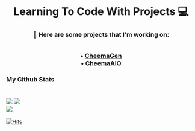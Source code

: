 <h1 align="center"> Learning To Code With Projects 💻 </h1>


<h3 align="center"> 
  🤖 Here are some projects that I'm working on:
  
  <br> • <a href="https://twitter.com/CheemaGen">CheemaGen</a> <br>
  • <a href="https://twitter.com/CheemaAIO">CheemaAIO</a>
</h3>
 
<h3 align="left">
  My Github Stats
  <br><br>
   <br> <img  src = "https://github-readme-stats.vercel.app/api?username=smartahsan&show_icons=true&theme=react&count_private=true&hide=issues"> 
        <img src = "https://github-readme-stats.vercel.app/api/top-langs/?username=smartahsan&layout=compact&theme=react"><br>
        <img  src="https://github-readme-streak-stats.herokuapp.com/?user=smartahsan&show_icons=true&locale=en&layout=compact&theme=react&line_height=0">

</h3>

<!-- 
![smartahsan's github stats](https://github-readme-stats.vercel.app/api?username=smartahsan&show_icons=true&theme=react&count_private=true&hide=issues)
![Top Langs](https://github-readme-stats.vercel.app/api/top-langs/?username=smartahsan&layout=compact&theme=react) -->

[![Hits](https://hits.seeyoufarm.com/api/count/incr/badge.svg?url=https%3A%2F%2Fgithub.com%2Fsmartahsan&count_bg=%230E8BF7&title_bg=%23555555&icon=&icon_color=%230E8BF7&title=hits&edge_flat=false)](https://hits.seeyoufarm.com)
